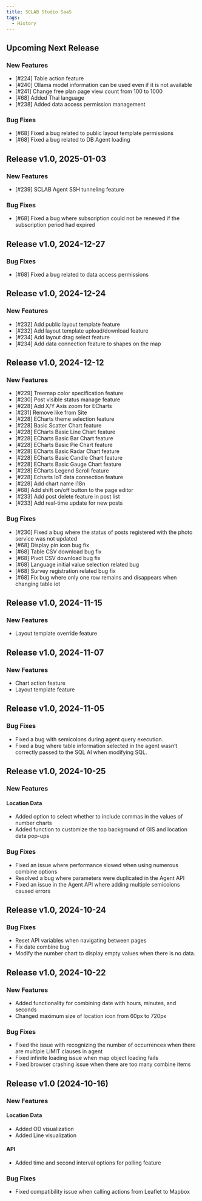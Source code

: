 ```yaml
---
title: SCLAB Studio SaaS
tags:
  - History
---
```


## Upcoming Next Release
### New Features
* [#224] Table action feature
* [#240] Ollama model information can be used even if it is not available
* [#241] Change free plan page view count from 100 to 1000
* [#68] Added Thai language
* [#238] Added data access permission management

### Bug Fixes
* [#68] Fixed a bug related to public layout template permissions
* [#68] Fixed a bug related to DB Agent loading

## Release v1.0, 2025-01-03
### New Features
* [#239] SCLAB Agent SSH tunneling feature

### Bug Fixes
* [#68] Fixed a bug where subscription could not be renewed if the subscription period had expired

## Release v1.0, 2024-12-27
### Bug Fixes
* [#68] Fixed a bug related to data access permissions

## Release v1.0, 2024-12-24
### New Features
* [#232] Add public layout template feature
* [#232] Add layout template upload/download feature
* [#234] Add layout drag select feature
* [#234] Add data connection feature to shapes on the map

## Release v1.0, 2024-12-12
### New Features
* [#229] Treemap color specification feature
* [#230] Post visible status manage feature
* [#228] Add X/Y Axis zoom for ECharts
* [#231] Remove like from Site
* [#228] ECharts theme selection feature
* [#228] Basic Scatter Chart feature
* [#228] ECharts Basic Line Chart feature
* [#228] ECharts Basic Bar Chart feature
* [#228] ECharts Basic Pie Chart feature
* [#228] ECharts Basic Radar Chart feature
* [#228] ECharts Basic Candle Chart feature
* [#228] ECharts Basic Gauge Chart feature
* [#228] ECharts Legend Scroll feature
* [#228] Echarts IoT data connection feature
* [#228] Add chart name i18n
* [#68] Add shift on/off button to the page editor
* [#233] Add post delete feature in post list
* [#233] Add real-time update for new posts

### Bug Fixes
* [#230] Fixed a bug where the status of posts registered with the photo service was not updated
* [#68] Display pin icon bug fix
* [#68] Table CSV download bug fix
* [#68] Pivot CSV download bug fix
* [#68] Language initial value selection related bug
* [#68] Survey registration related bug fix
* [#68] Fix bug where only one row remains and disappears when changing table iot

## Release v1.0, 2024-11-15
### New Features
* Layout template override feature

## Release v1.0, 2024-11-07
### New Features
* Chart action feature
* Layout template feature

## Release v1.0, 2024-11-05

### Bug Fixes

* Fixed a bug with semicolons during agent query execution.
* Fixed a bug where table information selected in the agent wasn’t correctly passed to the SQL AI when modifying SQL.

## Release v1.0, 2024-10-25

### New Features

#### Location Data

* Added option to select whether to include commas in the values of number charts
* Added function to customize the top background of GIS and location data pop-ups

### Bug Fixes

* Fixed an issue where performance slowed when using numerous combine options
* Resolved a bug where parameters were duplicated in the Agent API
* Fixed an issue in the Agent API where adding multiple semicolons caused errors

## Release v1.0, 2024-10-24

### Bug Fixes

* Reset API variables when navigating between pages
* Fix date combine bug
* Modify the number chart to display empty values when there is no data.

## Release v1.0, 2024-10-22

### New Features

* Added functionality for combining date with hours, minutes, and seconds
* Changed maximum size of location icon from 60px to 720px

### Bug Fixes

* Fixed the issue with recognizing the number of occurrences when there are multiple LIMIT clauses in agent
* Fixed infinite loading issue when map object loading fails
* Fixed browser crashing issue when there are too many combine items

## Release v1.0 (2024-10-16)

### New Features

#### Location Data

* Added OD visualization
* Added Line visualization

#### API

* Added time and second interval options for polling feature

### Bug Fixes

* Fixed compatibility issue when calling actions from Leaflet to Mapbox
